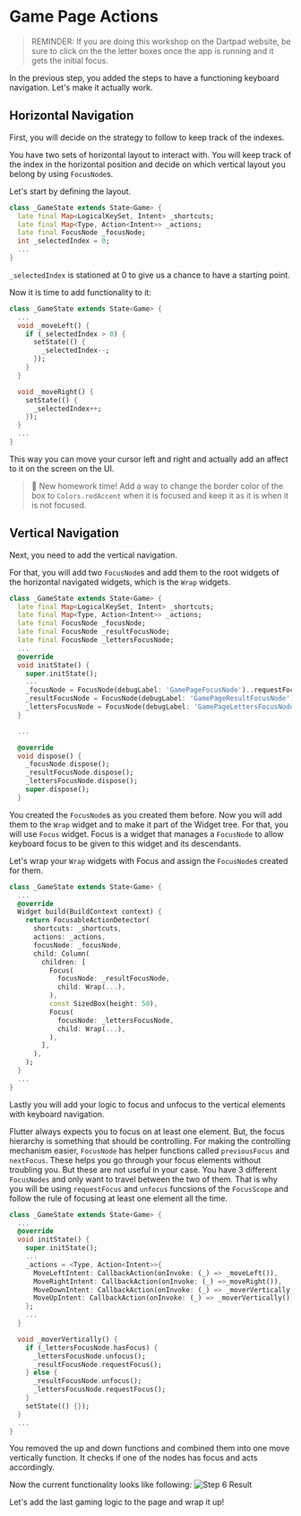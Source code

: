 # Game Page Actions

> REMINDER: If you are doing this workshop on the Dartpad website, be sure to click on the the letter boxes once the app is running and it gets the initial focus.

In the previous step, you added the steps to have a functioning keyboard navigation. Let's make it actually work.

## Horizontal Navigation

First, you will decide on the strategy to follow to keep track of the indexes.

You have two sets of horizontal layout to interact with. You will keep track of the index in the horizontal position and decide on which vertical layout you belong by using `FocusNode`s.

Let's start by defining the layout.

```dart
class _GameState extends State<Game> {
  late final Map<LogicalKeySet, Intent> _shortcuts;
  late final Map<Type, Action<Intent>> _actions;
  late final FocusNode _focusNode;
  int _selectedIndex = 0;
  ...
}
```

`_selectedIndex` is stationed at 0 to give us a chance to have a starting point.

Now it is time to add functionality to it:

```dart
class _GameState extends State<Game> {
  ...
  void _moveLeft() {
    if (_selectedIndex > 0) {
      setState(() {
        _selectedIndex--;
      });
    }
  }

  void _moveRight() {
    setState(() {
      _selectedIndex++;
    });
  }
  ...
}
```

This way you can move your cursor left and right and actually add an affect to it on the screen on the UI.

> 📝 New homework time! Add a way to change the border color of the box to `Colors.redAccent` when it is focused and keep it as it is when it is not focused.

## Vertical Navigation

Next, you need to add the vertical navigation.

For that, you will add two `FocusNode`s and add them to the root widgets of the horizontal navigated widgets, which is the `Wrap` widgets.

```dart
class _GameState extends State<Game> {
  late final Map<LogicalKeySet, Intent> _shortcuts;
  late final Map<Type, Action<Intent>> _actions;
  late final FocusNode _focusNode;
  late final FocusNode _resultFocusNode;
  late final FocusNode _lettersFocusNode;
  ...
  @override
  void initState() {
    super.initState();
    ...
    _focusNode = FocusNode(debugLabel: 'GamePageFocusNode')..requestFocus();
    _resultFocusNode = FocusNode(debugLabel: 'GamePageResultFocusNode');
    _lettersFocusNode = FocusNode(debugLabel: 'GamePageLettersFocusNode')..requestFocus();
  }

  ...

  @override
  void dispose() {
    _focusNode.dispose();
    _resultFocusNode.dispose();
    _lettersFocusNode.dispose();
    super.dispose();
  }
```

You created the `FocusNode`s as you created them before. Now you will add them to the `Wrap` widget and to make it part of the Widget tree. For that, you will use `Focus` widget. Focus is a widget that manages a `FocusNode` to allow keyboard focus to be given to this widget and its descendants.

Let's wrap your `Wrap` widgets with Focus and assign the `FocusNode`s created for them.

```dart
class _GameState extends State<Game> {
  ...
  @override
  Widget build(BuildContext context) {
    return FocusableActionDetector(
      shortcuts: _shortcuts,
      actions: _actions,
      focusNode: _focusNode,
      child: Column(
        children: [
          Focus(
            focusNode: _resultFocusNode,
            child: Wrap(...),
          ),
          const SizedBox(height: 50),
          Focus(
            focusNode: _lettersFocusNode,
            child: Wrap(...),
          ),
        ],
      ),
    );
  }
  ...
}
```

Lastly you will add your logic to focus and unfocus to the vertical elements with keyboard navigation.

Flutter always expects you to focus on at least one element. But, the focus hierarchy is something that should be controlling. For making the controlling mechanism easier, `FocusNode` has helper functions called `previousFocus` and `nextFocus`. These helps you go through your focus elements without troubling you. But these are not useful in your case. You have 3 different `FocusNodes` and only want to travel between the two of them. That is why you will be using `requestFocus` and `unfocus` funcsions of the `FocusScope` and follow the rule of focusing at least one element all the time.

```dart
class _GameState extends State<Game> {
  ...
  @override
  void initState() {
    super.initState();
    ...
    _actions = <Type, Action<Intent>>{
      MoveLeftIntent: CallbackAction(onInvoke: (_) => _moveLeft()),
      MoveRightIntent: CallbackAction(onInvoke: (_) =>_moveRight()),
      MoveDownIntent: CallbackAction(onInvoke: (_) => _moverVertically()),
      MoveUpIntent: CallbackAction(onInvoke: (_) => _moverVertically()),
    };
    ...
  }

  void _moverVertically() {
    if (_lettersFocusNode.hasFocus) {
      _lettersFocusNode.unfocus();
      _resultFocusNode.requestFocus();
    } else {
      _resultFocusNode.unfocus();
      _lettersFocusNode.requestFocus();
    }
    setState(() {});
  }
  ...
}
```

You removed the up and down functions and combined them into one move vertically function. It checks if one of the nodes has focus and acts accordingly.

Now the current functionality looks like following:
![Step 6 Result](https://raw.githubusercontent.com/salihgueler/keyboard_puzzle_dartpad_workshop/main/step_06/output.gif)

Let's add the last gaming logic to the page and wrap it up!
